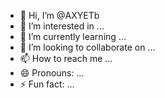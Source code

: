 - 👋 Hi, I’m @AXYETb
- 👀 I’m interested in ...
- 🌱 I’m currently learning ...
- 💞️ I’m looking to collaborate on ...
- 📫 How to reach me ...
- 😄 Pronouns: ...
- ⚡ Fun fact: ...

<!---
AXYETb/AXYETb is a ✨ special ✨ repository because its `README.md` (this file) appears on your GitHub profile.
You can click the Preview link to take a look at your changes.
--->
